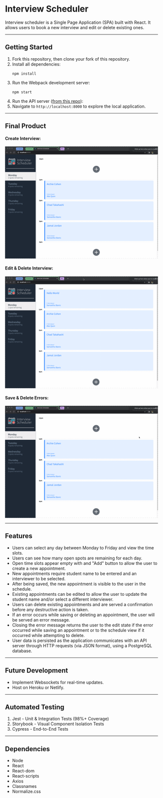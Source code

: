 # Interview Scheduler
Interview scheduler is a Single Page Application (SPA) built with React. It allows users to book a new interview and edit or delete existing ones.

***
## Getting Started

1. Fork this repository, then clone your fork of this repository.
2. Install all dependencies:
   ```shell
   npm install
   ```
3. Run the Webpack development server:
   ```shell
   npm start
   ```
4. Run the API server ([from this repo](https://github.com/Nolan-E/scheduler-api)):
5. Navigate to `http://localhost:8000` to explore the local application.

***
## Final Product
#### Create Interview:
!['Create-Interview'](https://github.com/Nolan-E/scheduler/blob/master/docs/Create-Interview.gif?raw=true)
<br>

#### Edit & Delete Interview:
!['Edit-Delete-Interview'](https://github.com/Nolan-E/scheduler/blob/master/docs/Edit-Delete-Interview.gif?raw=true)
<br>

#### Save & Delete Errors:
!['Error-States'](https://github.com/Nolan-E/scheduler/blob/master/docs/Error-States.gif?raw=true)
<br>

***
## Features

- Users can select any day between Monday to Friday and view the time slots.
- Users can see how many open spots are remaining for each day.
- Open time slots appear empty with and "Add" button to allow the user to create a new appointment.
- New appointments require student name to be entered and an interviewer to be selected.
- After being saved, the new appointment is visible to the user in the schedule.
- Existing appointments can be edited to allow the user to update the student name and/or select a different interviewer.
- Users can delete existing appointments and are served a confirmation before any destructive action is taken.
- If an error occurs while saving or deleting an appointment, the user will be served an error message.
- Closing the error message returns the user to the edit state if the error occurred while saving an appointment or to the schedule view if it occurred while attempting to delete.
- User data is persisted as the application communicates with an API server through HTTP requests (via JSON format), using a PostgreSQL database.

***
## Future Development

- Implement Websockets for real-time updates.
- Host on Heroku or Netlify.

***
## Automated Testing

1. Jest - Unit & Integration Tests (98%+ Coverage)
2. Storybook - Visual Component Isolation Tests
3. Cypress - End-to-End Tests

***
## Dependencies
- Node
- React
- React-dom
- React-scripts
- Axios
- Classnames
- Normalize.css

